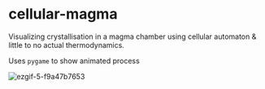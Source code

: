 # cellular-magma
Visualizing crystallisation in a magma chamber using cellular automaton &amp; little to no actual thermodynamics.

Uses `pygame` to show animated process 

![ezgif-5-f9a47b7653](https://user-images.githubusercontent.com/5527207/232070472-73a87206-5f6d-4f9c-a04d-5495123253a9.gif)
